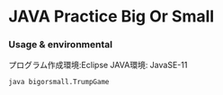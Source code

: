 # JAVA Practice Big Or Small 

### Usage & environmental
プログラム作成環境:Eclipse
JAVA環境: JavaSE-11

```
java bigorsmall.TrumpGame
```
